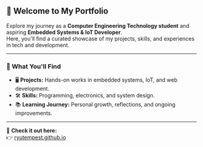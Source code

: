 
## 👋 Welcome to My Portfolio

Explore my journey as a **Computer Engineering Technology student** and aspiring **Embedded Systems & IoT Developer**.  
Here, you'll find a curated showcase of my projects, skills, and experiences in tech and development.  

---

### 🚀 What You'll Find
- 🖥️ **Projects:** Hands-on works in embedded systems, IoT, and web development.  
- 🛠️ **Skills:** Programming, electronics, and system design.  
- 📚 **Learning Journey:** Personal growth, reflections, and ongoing improvements.  

---

🔗 **Check it out here:**  
👉 [ryutempest.github.io](https://ryutempest.github.io)

</div>
